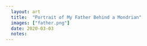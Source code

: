 ```yaml
---
  layout: art
  title:  "Portrait of My Father Behind a Mondrian"
  images: ["father.png"]
  date: 2020-03-03
  notes:
---
```

